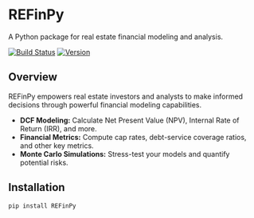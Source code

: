 # REFinPy

A Python package for real estate financial modeling and analysis.

[![Build Status](https://badge_url)](https://build_status_link) [![Version](https://badge_url)](package_url)

## Overview

REFinPy empowers real estate investors and analysts to make informed decisions through powerful financial modeling capabilities.

* **DCF Modeling:** Calculate Net Present Value (NPV), Internal Rate of Return (IRR), and more.
* **Financial Metrics:**  Compute cap rates, debt-service coverage ratios, and other key metrics.
* **Monte Carlo Simulations:**  Stress-test your models and quantify potential risks. 

## Installation

```bash
pip install REFinPy
